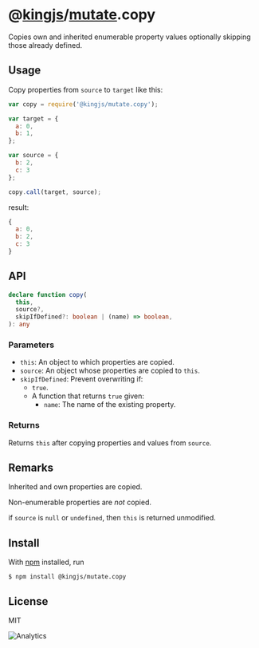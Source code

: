 # @[kingjs](https://www.npmjs.com/package/kingjs)/[mutate](https://www.npmjs.com/package/@kingjs/mutate).copy
Copies own and inherited enumerable property values optionally skipping those already defined.
## Usage
Copy properties from `source` to `target` like this:
```js
var copy = require('@kingjs/mutate.copy');

var target = { 
  a: 0,
  b: 1, 
};

var source = { 
  b: 2,
  c: 3
};

copy.call(target, source); 
```
result:
```js
{
  a: 0,
  b: 2,
  c: 3
}
```
## API
```ts
declare function copy(
  this, 
  source?, 
  skipIfDefined?: boolean | (name) => boolean,
): any
```
### Parameters
- `this`: An object to which properties are copied.
- `source`: An object whose properties are copied to `this`.
- `skipIfDefined`: Prevent overwriting if:
  - `true`.
  - A function that returns `true` given:
    - `name`: The name of the existing property.
### Returns
Returns `this` after copying properties and values from `source`.
## Remarks
Inherited and own properties are copied. 

Non-enumerable properties are _not_ copied.

if `source` is `null` or `undefined`, then `this` is returned unmodified.
## Install
With [npm](https://npmjs.org/) installed, run
```
$ npm install @kingjs/mutate.copy
```
## License
MIT

![Analytics](https://analytics.kingjs.net/mutate/copy)
